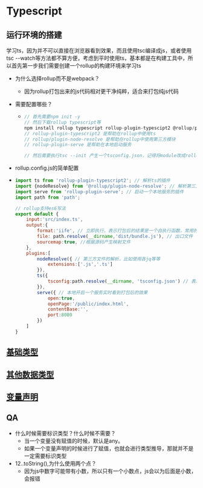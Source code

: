 # Typescript

## 运行环境的搭建

学习ts，因为并不可以直接在浏览器看到效果，而且使用tsc编译成js，或者使用tsc --watch等方法都不算方便，考虑到平时使用ts，基本都是在构建工具中，所以首先第一步我们需要创建一个rollup的构建环境来学习ts

- 为什么选择rollup而不是webpack？

  - 因为rollup打包出来的js代码相对更干净纯粹，适合来打包纯js代码

- 需要配置哪些？


  - ```js
    // 首先需要npm init -y
    // 然后下载rollup typescript等
    npm install rollup typescript rollup-plugin-typescipt2 @rollup/plugin-node-resolve rollup-plugin-serve -D
    // rollup-plugin-typescript2 是帮助在rollup中使用ts
    // rollup/plugin-node-resolve 是帮助在rollup中使用第三方模块
    // rollup-plugin-serve 是帮助在本地启动服务
    
    // 然后需要执行tsc --init 产生一个tsconfig.json，记得将module改成rollup支持的es2015或者esnext
    ```
    
- rollup.config.js的简单配置
- ```js
  import ts from 'rollup-plugin-typescript2'; // 解析ts的插件
  import {nodeResolve} from '@rollup/plugin-node-resolve'; // 解析第三方模块的插件
  import serve from 'rollup-plugin-serve'; // 启动一个本地服务的插件
  import path from 'path';
  
  // rollup支持es6写法
  export default {
      input:'src/index.ts',
      output:{
          format:'iife', // 立即执行，表示打包后的结果是一个自执行函数，常用的还有umd主要是为了弄一个全局变量，我们只是为了看到ts转义为js的效果
          file: path.resolve(__dirname,'dist/bundle.js'), // 出口文件
          sourcemap:true, //根据源码产生映射文件
      },
      plugins:[
          nodeResolve({ // 第三方文件的解析，比如使用各jq等等
              extensions:['.js','.ts']
          }),
          ts({
              tsconfig:path.resolve(__dirname, 'tsconfig.json') // 表示ts使用哪个配置文件
          }),
          serve({ // 本地开启一个服务实时看到打包后的效果
              open:true,
              openPage:'/public/index.html',
              contentBase:'',
              port:8080
          })
      ]
  }
  ```


## [基础类型](./basicType.md)
## [其他数据类型](./otherType.md)
## [变量声明](./variable.md)

## QA

- 什么时候需要标识类型？什么时候不需要？
  - 当一个变量没有赋值的时候，默认是any。
  - 如果一个变量声明的时候进行了赋值，也就会进行类型推导，那就并不是一定需要标识类型
- 12..toString(),为什么使用两个点？
  - 因为js中数字可能带有小数，所以只有一个小数点，js会以为后面是小数，会报错